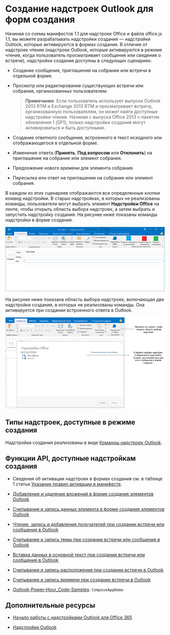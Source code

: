 
# Создание надстроек Outlook для форм создания

Начиная со схемы манифестов 1.1 для надстроек Office и файла office.js 1.1, вы можете разрабатывать надстройки создания — надстройки Outlook, которые активируются в формах создания. В отличие от надстроек чтения (надстроек Outlook, которые активируются в режиме чтения, когда пользователь просматривает сообщение или сведения о встрече), надстройки создания доступны в следующих сценариях:


- Создание сообщения, приглашения на собрание или встречи в отдельной форме.
    
- Просмотр или редактирование существующих встречи или собрания, организованных пользователем.
    
     >**Примечание**. Если пользователь использует выпуски Outlook 2013 RTM и Exchange 2013 RTM и просматривает встречу, организованную пользователем, он может найти доступные надстройки чтения. Начиная с выпуска Office 2013 с пакетом обновления 1 (SP1), только надстройки создания могут активироваться и быть доступными.
- Создание ответного сообщения, встроенного в текст исходного или отображающегося в отдельной форме.
    
- Изменение ответа (**Принять**, **Под вопросом** или **Отклонить**) на приглашение на собрание или элемент собрания.
    
- Предложение нового времени для элемента собрания.
    
- Пересылка или ответ на приглашение на собрание или элемент собрания.
    
В каждом из этих сценариев отображаются все определенные кнопки команд надстройки. В старых надстройках, в которых не реализованы команды, пользователи могут выбрать элемент **Надстройки Office** на ленте, чтобы открыть область выбора надстроек, а затем выбрать и запустить надстройку создания. На рисунке ниже показаны команды надстройки в форме создания.


![Форма создания элемента Outlook с командами надстройки.](../../images/583023e6-0534-4f17-9791-b91aa8bff07e.png)

На рисунке ниже показана область выбора надстроек, включающая две надстройки создания, в которых не реализованы команды. Она активируется при создании встроенного ответа в Outlook.

![Почтовое приложение, содержащее шаблоны, которое активировано в форме создания](../../images/mod_off15_MailApps_TemplatesAppSelectionPane.png)


## Типы надстроек, доступные в режиме создания


Надстройки создания реализованы в виде [Команды надстроек Outlook](../outlook/add-in-commands-for-outlook.md).


## Функции API, доступные надстройкам создания



- Сведения об активации надстроек в формах создания см. в таблице 1 статьи [Указание правил активации в манифесте](../outlook/manifests/activation-rules.md#specify-activation-rules-in-a-manifest).
    
- [Добавление и удаление вложений в форме создания элементов Outlook](../outlook/add-and-remove-attachments-to-an-item-in-a-compose-form.md)
    
- [Считывание и запись данных элемента в форме создания элементов Outlook](../outlook/get-and-set-item-data-in-a-compose-form.md)
    
- [Чтение, запись и добавление получателей при создании встречи или сообщения в Outlook](../outlook/get-set-or-add-recipients.md)
    
- [Считывание и запись темы при создании встречи или сообщения в Outlook](../outlook/get-or-set-the-subject.md)
    
- [Вставка данных в основной текст при создании встречи или сообщения в Outlook](../outlook/insert-data-in-the-body.md)
    
- [Считывание и запись расположения при создании встречи в Outlook](../outlook/get-or-set-the-location-of-an-appointment.md)
    
- [Считывание и запись времени при создании встречи в Outlook](../outlook/get-or-set-the-time-of-an-appointment.md)
    
- [Outlook-Power-Hour_Code-Samples](https://github.com/OfficeDev/Outlook-Power-Hour-Code-Samples): `ComposeAppDemo`
    

## Дополнительные ресурсы



- [Начало работы с надстройками Outlook для Office 365](https://dev.outlook.com/MailAppsGettingStarted/GetStarted)
    
- [Надстройки Outlook](../outlook/outlook-add-ins.md)
    
